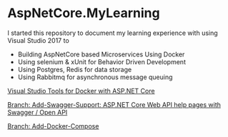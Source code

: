 # AspNetCore.MyLearning
I started this repository to document my learning experience with using Visual Studio 2017 to 
- Building AspNetCore based Microservices Using Docker 
- Using selenium & xUnit for Behavior Driven Development 
- Using Postgres, Redis for data storage
- Using Rabbitmq for asynchronous message queuing

[Visual Studio Tools for Docker with ASP.NET Core](./VsToolsForDocker/README.md)

[Branch: Add-Swagger-Support: ASP.NET Core Web API help pages with Swagger / Open API](https://github.com/rakeshhira/AspNetCore.MyLearning/blob/add-swagger-support/SwaggerSupport/README.md)

[Branch: Add-Docker-Compose](https://github.com/rakeshhira/AspNetCore.MyLearning/blob/add-docker-compose/AspNetCoreWebApp1/README.md)
